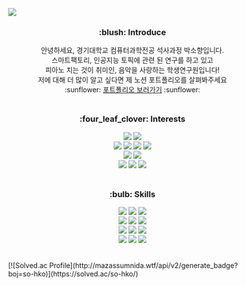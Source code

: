 

<!--
**so-hko/so-hko** is a ✨ _special_ ✨ repository because its `README.md` (this file) appears on your GitHub profile.

Here are some ideas to get you started:
### Hi there 👋
- 🔭 I’m currently working on ...
- 🌱 I’m currently learning ...
- 👯 I’m looking to collaborate on ...
- 🤔 I’m looking for help with ...
- 💬 Ask me about ...
- 📫 How to reach me: ...
- 😄 Pronouns: ...
- ⚡ Fun fact: ...
-->

<img src="https://capsule-render.vercel.app/api?type=waving&color=black&height=200&section=header&text=%20Hello,%20there!%20%&fontAlign=76&fontAlignY=45&desc=%20This%20is%20Sohko✨&descAlign=80&descAlignY=60&descSize=25&fontSize=38&fontColor=FBF5EF" />

<div align=center>
  <h3>:blush: Introduce</h3>
  안녕하세요, 경기대학교 컴퓨터과학전공 석사과정 박소향입니다.<br>
  스마트팩토리, 인공지능 토픽에 관련 된 연구를 하고 있고<br> 피아노 치는 것이 취미인, 음악을 사랑하는 학생연구원입니다!<br>
  저에 대해 더 많이 알고 싶다면 제 노션 포트폴리오를 살펴봐주세요<br>
  :sunflower: <a href="https://sohko-study.notion.site/sohko-study/53047e3c098a4b5a927214ca2d442c08" target="_blank">포트폴리오 보러가기</a>  :sunflower:
  <br>
  <br>
  <h3>:four_leaf_clover: Interests</h3>
  <img src="https://img.shields.io/badge/semi%20supervised%20learning-orange?style=flat&fontColor=white"/></a>
  <img src="https://img.shields.io/badge/unsupervised%20learning-green?style=flat&fontColor=white"/></a>
  <br>
  <img src="https://img.shields.io/badge/smart%20factory-yellow?style=flat&fontColor=white"/></a>
  <img src="https://img.shields.io/badge/data%20analysis-yellowgreen?style=flat&fontColor=white"/></a>
  <img src="https://img.shields.io/badge/data%20science-blue?style=flat&fontColor=white"/></a>
  <img src="https://img.shields.io/badge/predictive%20maintenance-ff69b4?style=flat&fontColor=white"/></a>
  <br>
  <img src="https://img.shields.io/badge/predictive%20quality%20in%20manufacturing-9999FF?style=flat&fontColor=white"/></a>
  <img src="https://img.shields.io/badge/predictive%20quality%20analytic-blueviolet?style=flat&fontColor=white"/></a>
  <br>
  <img src="https://img.shields.io/badge/process%20mining-9cf?style=flat&fontColor=white"/></a>
  <img src="https://img.shields.io/badge/digital%20twin-lightgrey?style=flat&fontColor=white"/></a>
  <img src="https://img.shields.io/badge/transformer-004088?style=flat&fontColor=white"/></a>
  <br>
  <br>
  <h3>:bulb: Skills</h3>
  <img src="https://img.shields.io/badge/Python-3776AB?style=flat&logo=Python&logoColor=yellow"/></a>
  <img src="https://img.shields.io/badge/Java-007396?style=flat&logo=Java&logoColor=white"/></a>
  <img src="https://img.shields.io/badge/HTML-E34F26?style=flat&logo=Html5&logoColor=white"/></a>
  <br>
  <img src="https://img.shields.io/badge/Pytorch-EE4C2C?style=flat&logo=Pytorch&logoColor=white"/></a>
  <img src="https://img.shields.io/badge/Tensorflow-FF6F00?style=flat&logo=Tensorflow&logoColor=white"/></a>
  <img src="https://img.shields.io/badge/Anaconda-44A833?style=flat&logo=Anaconda&logoColor=white"/></a>
  <br>
  <img src="https://img.shields.io/badge/Django-092E20?style=flat&logo=Django&logoColor=white"/></a>
  <img src="https://img.shields.io/badge/Kubernetes-326CE5?style=flat&logo=Kubernetes&logoColor=white"/></a>
  <img src="https://img.shields.io/badge/Amazon%20EC2-FF9900?style=flat&logo=AmazonEc2&logoColor=white"/></a>
  <br>
  <img src="https://img.shields.io/badge/Visual Studio Code-007ACC?style=flat&logo=Visual Studio Code&logoColor=white"/></a>
  <img src="https://img.shields.io/badge/Linux-FCC624?style=flat&logo=Linux&logoColor=white"/></a>
  <img src="https://img.shields.io/badge/Git-F05032?style=flat&logo=Git&logoColor=white"/></a>
</div>


<br>
<br>
[![Solved.ac Profile](http://mazassumnida.wtf/api/v2/generate_badge?boj=so-hko)](https://solved.ac/so-hko/)
